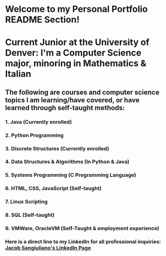 # Welcome to my Personal Portfolio README Section!

# Current Junior at the University of Denver: I'm a Computer Science major, minoring in Mathematics & Italian 

## The following are courses and computer science topics I am learning/have covered, or have learned through self-taught methods:

 ### 1. Java (Currently enrolled)
 ### 2. Python Programming
 ### 3. Discrete Structures (Currently enrolled)
 ### 4. Data Structures & Algorithms (In Python & Java) 
 ### 5. Systems Programming (C Programming Language)
 ### 6. HTML, CSS, JavaScript (Self-taught)
 ### 7. Linux Scripting 
 ### 8. SQL (Self-taught)
 ### 9. VMWare, OracleVM (Self-Taught & employment experience)

### Here is a direct line to my LinkedIn for all professional inquiries: [Jacob Sangiuliano's LinkedIn Page](https://www.linkedin.com/in/jacobsangiuliano-8501a3103/)

